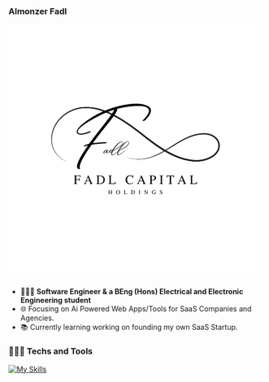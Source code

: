 ### Almonzer Fadl 
![Logo](logo.png)
- 👨🏻‍💻 **Software Engineer & a BEng (Hons) Electrical and Electronic Engineering student** 
- 🌐 Focusing on Ai Powered Web Apps/Tools for SaaS Companies and Agencies.
- 📚 Currently learning working on founding my own SaaS Startup.

### 👨🏻‍💻 Techs and Tools
[![My Skills](https://skillicons.dev/icons?i=html,css,javascript,typescript,react,nextjs,tailwindcss,nodejs,expressjs,sqllite,supabase,mongodb,docker,figma&theme=light&perline=10)](https://skillicons.dev)

